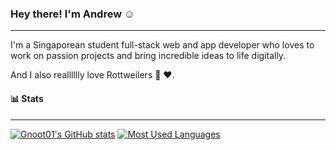 ### Hey there! I'm Andrew ☺️

<hr>

I'm a Singaporean student full-stack web and app developer who loves to work on passion projects and bring incredible ideas to life digitally. 

And I also realllllly love Rottweilers 🐶 ❤️.

#### 📊 Stats 

<hr>

[![Gnoot01's GitHub stats](https://github-readme-stats.vercel.app/api?username=Gnoot01&hide=stars,issues&rank_icon=github&theme=tokyonight)](https://github.com/Gnoot01/github-readme-stats)
[![Most Used Languages](https://github-readme-stats.vercel.app/api/top-langs/?username=Gnoot01&hide=jupyter%20notebook&langs_count=6&layout=compact&theme=tokyonight)](https://github.com/Gnoot01/github-readme-stats)

